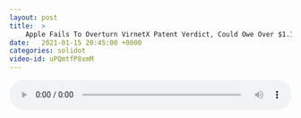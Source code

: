 ```yaml
---
layout: post
title:  >
    Apple Fails To Overturn VirnetX Patent Verdict, Could Owe Over $1.1 Billion
date:   2021-01-15 20:45:00 +0000
categories: solidot
video-id: uPQmtfP8xmM
---
```


<audio src="/assets/c3bf0657030d47d6e0261d52647f6c31.mp3" style="width: 100%;" controls></audio>

